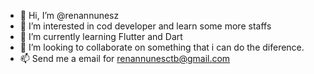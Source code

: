 - 👋 Hi, I’m @renannunesz
- 👀 I’m interested in cod developer and learn some more staffs
- 🌱 I’m currently learning Flutter and Dart
- 💞️ I’m looking to collaborate on something that i can do the diference.
- 📫 Send me a email for renannunesctb@gmail.com

<!---
renannunesz/renannunesz is a ✨ special ✨ repository because its `README.md` (this file) appears on your GitHub profile.
You can click the Preview link to take a look at your changes.
--->

